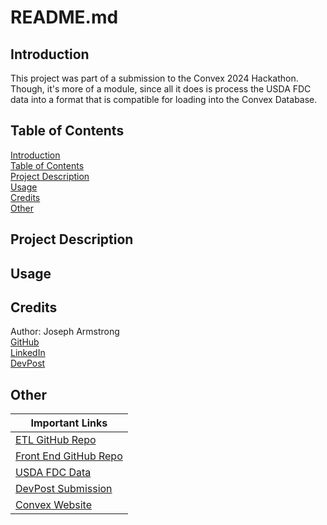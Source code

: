 # README.md

<a name="introduction"/>

## Introduction

This project was part of a submission to the Convex 2024 Hackathon. Though, it's more of a module, since all it does is process the USDA FDC data into a format that is compatible for loading into the Convex Database. 

<a name="table-of-contents"/>

## Table of Contents 
[Introduction](#introduction)   
[Table of Contents](#table-of-contents)   
[Project Description](#project-description)   
[Usage](#usage)   
[Credits](#credits)   
[Other](#other)   

<a name="project-description"/>

## Project Description

<a name="usage"/>

## Usage

<a name="credits"/>

## Credits

Author: Joseph Armstrong   
[GitHub](https://github.com/JosephArmstrong314)   
[LinkedIn](https://www.linkedin.com/in/joseph-armstrong-31415926535897932384626/)   
[DevPost](https://devpost.com/joeagorn)   

<a name="other"/>

## Other

| Important Links | 
|---|
| [ETL GitHub Repo](https://github.com/JosephArmstrong314/usda-fdc-etl) | 
| [Front End GitHub Repo](https://github.com/mashiourcse/convex_nutriiton) | 
| [USDA FDC Data](https://fdc.nal.usda.gov/) | 
| [DevPost Submission](https://devpost.com/software/nutrition-tool-using-usda-dataset) | 
| [Convex Website](https://www.convex.dev/) | 
